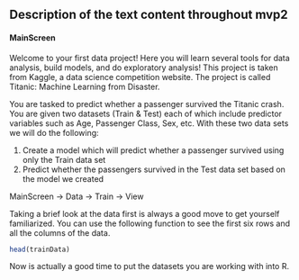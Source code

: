 <h2>Description of the text content throughout mvp2</h2>

<h4>MainScreen</h4>
Welcome to your first data project! Here you will learn several tools for data analysis, build models, and do exploratory analysis! This project is taken from Kaggle, a data science competition website. The project is called Titanic: Machine Learning from Disaster.

You are tasked to predict whether a passenger survived the Titanic crash. You are given two datasets (Train & Test) each of which include predictor variables such as Age, Passenger Class, Sex, etc. With these two data sets we will do the following:

1. Create a model which will predict whether a passenger survived using only the Train data set
2. Predict whether the passengers survived in the Test data set based on the model we created




MainScreen -> Data -> Train -> View

Taking a brief look at the data first is always a good move to get yourself familiarized. You can use the following
function to see the first six rows and all the columns of the data.

```R
head(trainData)
```

Now is actually a good time to put the datasets you are working with into R.
